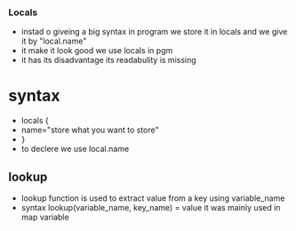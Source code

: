 ### Locals
* instad o giveing a big syntax in program we store it in locals and we give it by "local.name"
* it make it look good we use locals in pgm 
* it has its disadvantage its readabulity is missing
# syntax
* locals {
*   name="store what you want to store"
* }
* to declere we use local.name
## lookup
* lookup function is used to extract value from a key using variable_name
* syntax lookup(variable_name, key_name) = value it was mainly used in map variable

